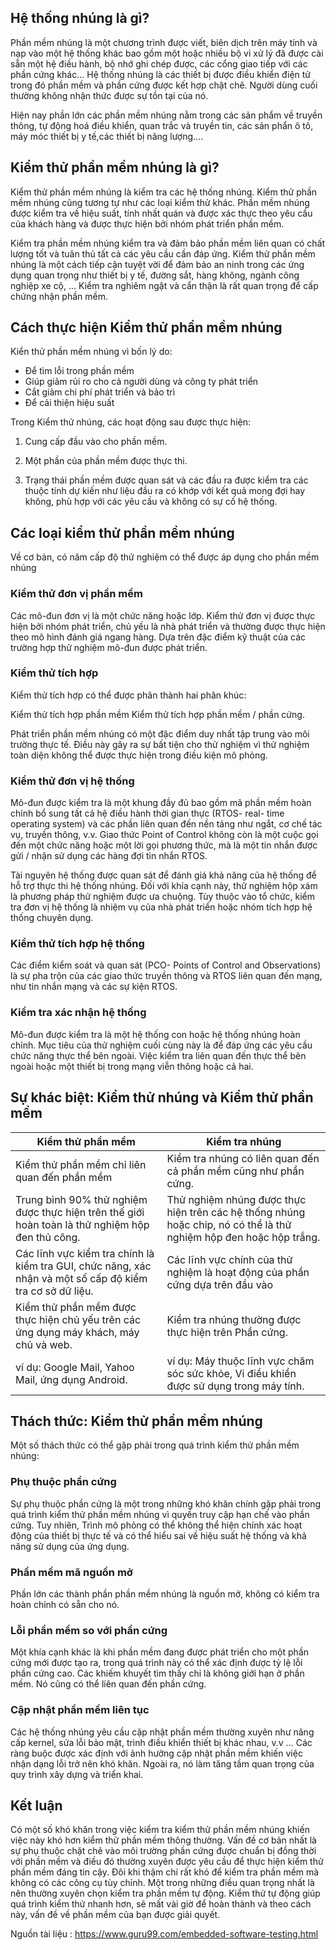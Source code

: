 ## Hệ thống nhúng là gì?
Phần mềm nhúng là một chương trình được viết, biên dịch trên máy tính và nạp vào một hệ thống khác bao gồm một hoặc nhiều bộ vi xử lý đã được cài sẵn một hệ điều hành, bộ nhớ ghi chép được, các cổng giao tiếp với các phần cứng khác…
Hệ thống nhúng là các thiết bị được điều khiển điện tử trong đó phần mềm và phần cứng được kết hợp chặt chẽ. Người dùng cuối thường không nhận thức được sự tồn tại của nó.

Hiện nay phần lớn các phần mềm nhúng nằm trong các sản phẩm về truyền thông, tự động hoá điều khiển, quan trắc và truyền tin, các sản phẩn ô tô, máy móc thiết bị y tế,các thiết bị năng lượng....

## Kiểm thử phần mềm nhúng là gì?
Kiểm thử phần mềm nhúng là kiểm tra các hệ thống nhúng. Kiểm thử phần mềm nhúng cũng tương tự như các loại kiểm thử khác. Phần mềm nhúng được kiểm tra về hiệu suất, tính nhất quán và được xác thực theo yêu cầu của khách hàng và được thực hiện bởi nhóm phát triển phần mềm.

Kiểm tra phần mềm nhúng kiểm tra và đảm bảo phần mềm liên quan có chất lượng tốt và tuân thủ tất cả các yêu cầu cần đáp ứng. Kiểm thử phần mềm nhúng là một cách tiếp cận tuyệt vời để đảm bảo an ninh trong các ứng dụng quan trọng như thiết bị y tế, đường sắt, hàng không, ngành công nghiệp xe cộ, ... Kiểm tra nghiêm ngặt và cẩn thận là rất quan trọng để cấp chứng nhận phần mềm.

## Cách thực hiện Kiểm thử phần mềm nhúng
Kiển thử phần mềm nhúng vì bốn lý do:

* Để tìm lỗi trong phần mềm
* Giúp giảm rủi ro cho cả người dùng và công ty phát triển
* Cắt giảm chi phí phát triển và bảo trì
* Để cải thiện hiệu suất

Trong Kiểm thử nhúng, các hoạt động sau được thực hiện:

1. Cung cấp đầu vào cho phần mềm.

2. Một phần của phần mềm được thực thi.

3. Trạng thái phần mềm được quan sát và các đầu ra được kiểm tra các thuộc tính dự kiến ​​như liệu đầu ra có khớp với kết quả mong đợi hay không, phù hợp với các yêu cầu và không có sự cố hệ thống.

## Các loại kiểm thử phần mềm nhúng
Về cơ bản, có năm cấp độ thử nghiệm có thể được áp dụng cho phần mềm nhúng

### Kiểm thử đơn vị phần mềm
Các mô-đun đơn vị là một chức năng hoặc lớp. Kiểm thử đơn vị được thực hiện bởi nhóm phát triển, chủ yếu là nhà phát triển và thường được thực hiện theo mô hình đánh giá ngang hàng. Dựa trên đặc điểm kỹ thuật của các trường hợp thử nghiệm mô-đun được phát triển.

### Kiểm thử tích hợp
Kiểm thử tích hợp có thể được phân thành hai phân khúc:

Kiểm thử tích hợp phần mềm
Kiểm thử tích hợp phần mềm / phần cứng.

Phát triển phần mềm nhúng có một đặc điểm duy nhất tập trung vào môi trường thực tế. Điều này gây ra sự bất tiện cho thử nghiệm vì thử nghiệm toàn diện không thể được thực hiện trong điều kiện mô phỏng.


### Kiểm thử đơn vị hệ thống
Mô-đun được kiểm tra là một khung đầy đủ bao gồm mã phần mềm hoàn chỉnh bổ sung tất cả hệ điều hành thời gian thực (RTOS- real- time operating system) và các phần liên quan đến nền tảng như ngắt, cơ chế tác vụ, truyền thông, v.v. Giao thức Point of Control không còn là một cuộc gọi đến một chức năng hoặc một lời gọi phương thức, mà là một tin nhắn được gửi / nhận sử dụng các hàng đợi tin nhắn RTOS.

Tài nguyên hệ thống được quan sát để đánh giá khả năng của hệ thống để hỗ trợ thực thi hệ thống nhúng. Đối với khía cạnh này, thử nghiệm hộp xám là phương pháp thử nghiệm được ưa chuộng. Tùy thuộc vào tổ chức, kiểm tra đơn vị hệ thống là nhiệm vụ của nhà phát triển hoặc nhóm tích hợp hệ thống chuyên dụng.

### Kiểm thử tích hợp hệ thống
Các điểm kiểm soát và quan sát (PCO- Points of Control and Observations) là sự pha trộn của các giao thức truyền thông và RTOS liên quan đến mạng, như tin nhắn mạng và các sự kiện RTOS. 

### Kiểm tra xác nhận hệ thống
Mô-đun được kiểm tra là một hệ thống con hoặc hệ thống nhúng hoàn chỉnh. Mục tiêu của thử nghiệm cuối cùng này là để đáp ứng các yêu cầu chức năng thực thể bên ngoài. Việc kiểm tra liên quan đến thực thể bên ngoài hoặc một thiết bị trong mạng viễn thông hoặc cả hai.

## Sự khác biệt: Kiểm thử nhúng và Kiểm thử phần mềm

| Kiểm thử phần mềm | Kiểm tra nhúng | 
| -------- | -------- |
|Kiểm thử phần mềm chỉ liên quan đến phần mềm     | Kiểm tra nhúng có liên quan đến cả phần mềm cũng như phần cứng.     |
|Trung bình 90% thử nghiệm được thực hiện trên thế giới hoàn toàn là thử nghiệm hộp đen thủ công.	|Thử nghiệm nhúng được thực hiện trên các hệ thống nhúng hoặc chip, nó có thể là thử nghiệm hộp đen hoặc hộp trắng.|
|Các lĩnh vực kiểm tra chính là kiểm tra GUI, chức năng, xác nhận và một số cấp độ kiểm tra cơ sở dữ liệu.	|Các lĩnh vực chính của thử nghiệm là hoạt động của phần cứng dựa trên đầu vào|
|Kiểm thử phần mềm được thực hiện chủ yếu trên các ứng dụng máy khách, máy chủ và web.|	Kiểm tra nhúng thường được thực hiện trên Phần cứng.|
|ví dụ: Google Mail, Yahoo Mail, ứng dụng Android.|	ví dụ: Máy thuộc lĩnh vực chăm sóc sức khỏe, Vi điều khiển được sử dụng trong máy tính.|

## Thách thức: Kiểm thử phần mềm nhúng
Một số thách thức có thể gặp phải trong quá trình kiểm thử phần mềm nhúng:

### Phụ thuộc phần cứng
Sự phụ thuộc phần cứng là một trong những khó khăn chính gặp phải trong quá trình kiểm thử phần mềm nhúng vì quyền truy cập hạn chế vào phần cứng. Tuy nhiên, Trình mô phỏng có thể không thể hiện chính xác hoạt động của thiết bị thực tế và có thể hiểu sai về hiệu suất hệ thống và khả năng sử dụng của ứng dụng.

### Phần mềm mã nguồn mở
Phần lớn các thành phần phần mềm nhúng là nguồn mở, không có kiểm tra hoàn chỉnh có sẵn cho nó.

### Lỗi phần mềm so với phần cứng
Một khía cạnh khác là khi phần mềm đang được phát triển cho một phần cứng mới được tạo ra, trong quá trình này có thể xác định được tỷ lệ lỗi phần cứng cao. Các khiếm khuyết tìm thấy chỉ là không giới hạn ở phần mềm. Nó cũng có thể liên quan đến phần cứng.

### Cập nhật phần mềm liên tục
Các hệ thống nhúng yêu cầu cập nhật phần mềm thường xuyên như nâng cấp kernel, sửa lỗi bảo mật, trình điều khiển thiết bị khác nhau, v.v ... Các ràng buộc được xác định với ảnh hưởng cập nhật phần mềm khiến việc nhận dạng lỗi trở nên khó khăn. Ngoài ra, nó làm tăng tầm quan trọng của quy trình xây dựng và triển khai.

## Kết luận

Có một số khó khăn trong việc kiểm tra kiểm thử phần mềm nhúng khiến việc này khó hơn kiểm thử phần mềm thông thường. Vấn đề cơ bản nhất là sự phụ thuộc chặt chẽ vào môi trường phần cứng được chuẩn bị đồng thời với phần mềm và điều đó thường xuyên được yêu cầu để thực hiện kiểm thử phần mềm đáng tin cậy. Đôi khi thậm chí rất khó để kiểm tra phần mềm mà không có các công cụ tùy chỉnh.
Một trong những điều quan trọng nhất là nên thường xuyên chọn kiểm tra phần mềm tự động. Kiểm thử tự động giúp quá trình kiểm thử nhanh hơn, sẽ mất vài giờ để hoàn thành và theo cách này, vấn đề về phần mềm của bạn được giải quyết.

Nguồn tài liệu : https://www.guru99.com/embedded-software-testing.html